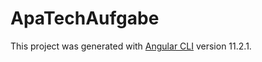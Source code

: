# ApaTechAufgabe

This project was generated with [Angular CLI](https://github.com/angular/angular-cli) version 11.2.1.


